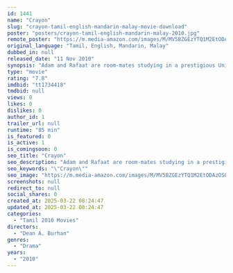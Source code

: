 ```yaml
---
id: 1441
name: "Crayon"
slug: "crayon-tamil-english-mandarin-malay-movie-download"
poster: "posters/crayon-tamil-english-mandarin-malay-2010.jpg"
remote_poster: "https://m.media-amazon.com/images/M/MV5BZGEzYTQ1M2EtODAzOS00OGY1LWI3MDUtODEyNWQxMzZmM2IzXkEyXkFqcGdeQXVyMTUzMDA3Mjc2._V1_SX300.jpg"
original_language: "Tamil, English, Mandarin, Malay"
dubbed_in: null
released_date: "11 Nov 2010"
synopsis: "Adam and Rafaat are room-mates studying in a prestigious University in Singapore. Adam an Asean scholar is a Chinese Malaysian over achiever and Rafaat is a Malay Singaporean who's an IT genius. On the surface you see them being o..."
type: "movie"
rating: "7.8"
imdbid: "tt1734418"
tmdbid: null
views: 0
likes: 0
dislikes: 0
author_id: 1
trailer_url: null
runtime: "85 min"
is_featured: 0
is_active: 1
is_comingsoon: 0
seo_title: "Crayon"
seo_description: "Adam and Rafaat are room-mates studying in a prestigious University in Singapore. Adam an Asean scholar is a Chinese Malaysian over achiever and Rafaat is a Malay Singaporean who's an IT genius. On the surface you see them being o..."
seo_keywords: "\"Crayon\""
seo_image: "https://m.media-amazon.com/images/M/MV5BZGEzYTQ1M2EtODAzOS00OGY1LWI3MDUtODEyNWQxMzZmM2IzXkEyXkFqcGdeQXVyMTUzMDA3Mjc2._V1_SX300.jpg"
screenshots: null
redirect_to: null
social_shares: 0
created_at: 2025-03-22 08:24:47
updated_at: 2025-03-22 08:24:47
categories:
  - "Tamil 2010 Movies"
directors:
  - "Dean A. Burhan"
genres:
  - "Drama"
years:
  - "2010"
---
```

